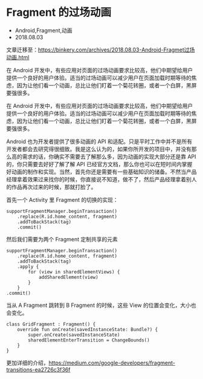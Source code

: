 # Fragment 的过场动画
- Android,Fragment,动画
- 2018.08.03

文章迁移至：<https://binkery.com/archives/2018.08.03-Android-Fragmet过场动画.html>

在 Android 开发中，有些应用对页面的过场动画要求比较高，他们中期望给用户提供一个良好的用户体验。适当的过场动画可以减少用户在页面加载时期等待的焦虑，因为让他们看一个动画，总比让他们盯着一个菊花转圈，或者一个白屏，黑屏要强很多。

在 Android 开发中，有些应用对页面的过场动画要求比较高，他们中期望给用户提供一个良好的用户体验。适当的过场动画可以减少用户在页面加载时期等待的焦虑，因为让他们看一个动画，总比让他们盯着一个菊花转圈，或者一个白屏，黑屏要强很多。

Android 也为开发者提供了很多动画的 API 和适配。只是平时工作中并不是所有开发者都会去研究得很细致。我是这么认为的，如果你所开发的项目中，并没有那么高的需求的话，你确实不需要去了解那么多，因为动画的实现大部分还是靠 API 的，你只需要去好好了解了解 API 已经官方文档，那么你也可以在短时间内掌握好动画的制作和实现。当然，首先你还是需要有一些基础知识的储备。不然当产品经理拿着效果过来找你的时候，你直接说不知道，做不了，然后产品经理拿着别人的作品再次过来的时候，那就打脸了。

首先一个 Activity 里 Fragment 的切换的实现：

    supportFragmentManager.beginTransaction()
        .replace(R.id.home_content, fragment)
        .addToBackStack(tag)
        .commit()


然后我们需要为两个 Fragment 定制共享的元素

    supportFragmentManager.beginTransaction()
        .replace(R.id.home_content, fragment)
        .addToBackStack(tag)
        .apply {
            for (view in sharedElementViews) {
                addSharedElement(view)
            }
        }
    .commit()

当从 A Fragment 跳转到 B Fragment 的时候，这些 View 的位置会变化，大小也会变化。

    class GridFragment : Fragment() {
        override fun onCreate(savedInstanceState: Bundle?) {
            super.onCreate(savedInstanceState)
            sharedElementEnterTransition = ChangeBounds()
        }
    }


更加详细的介绍，<https://medium.com/google-developers/fragment-transitions-ea2726c3f36f>
